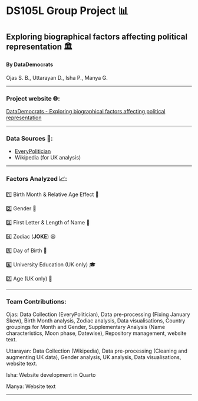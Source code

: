 # DS105L Group Project 📊

## Exploring biographical factors affecting political representation 🏛️

#### By **DataDemocrats**
Ojas S. B., Uttarayan D., Isha P., Manya G.

---

### Project website 🌐:

[DataDemocrats - Exploring biographical factors affecting political representation](https://ojassb.github.io/DS105)

---

### Data Sources 📁:
- [EveryPolitician](http://everypolitician.org/)
- Wikipedia (for UK analysis)

---
### Factors Analyzed 📈:
1️⃣ Birth Month & Relative Age Effect 📅

2️⃣ Gender 🚻

3️⃣ First Letter & Length of Name 🔡

4️⃣ Zodiac (**JOKE**) 😆

5️⃣ Day of Birth 📆

6️⃣ University Education (UK only) 🎓

7️⃣ Age (UK only) 👴

---

### Team Contributions:

Ojas: Data Collection (EveryPolitician), Data pre-processing (Fixing January Skew), Birth Month analysis, Zodiac analysis, Data visualisations, Country groupings for Month and Gender, Supplementary Analysis (Name characteristics, Moon phase, Datewise), Repository management, website text.

Uttarayan: Data Collection (Wikipedia), Data pre-processing (Cleaning and augmenting UK data), Gender analysis, UK analysis, Data visualisations, website text.

Isha: Website development in Quarto

Manya: Website text

---
